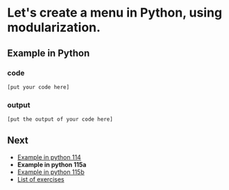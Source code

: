 # Let's create a menu in Python, using modularization.

## Example in Python

### code

``` python
[put your code here]
```

### output

```
[put the output of your code here]
```

## Next

- [Example in python 114](../../114/python)
- **Example in python 115a**
- [Example in python 115b](../../115b/python)
- [List of exercises](../..)
